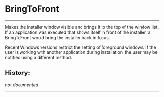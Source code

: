 # BringToFront

---

Makes the installer window visible and brings it to the top of the window list. If an application was executed that shows itself in front of the installer, a BringToFront would bring the installer back in focus.

Recent Windows versions restrict the setting of foreground windows. If the user is working with another application during installation, the user may be notified using a different method.

## History:

*not documented*

---
